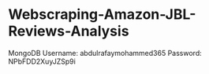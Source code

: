 # Webscraping-Amazon-JBL-Reviews-Analysis


MongoDB Username: abdulrafaymohammed365
Password: NPbFDD2XuyJZSp9i
